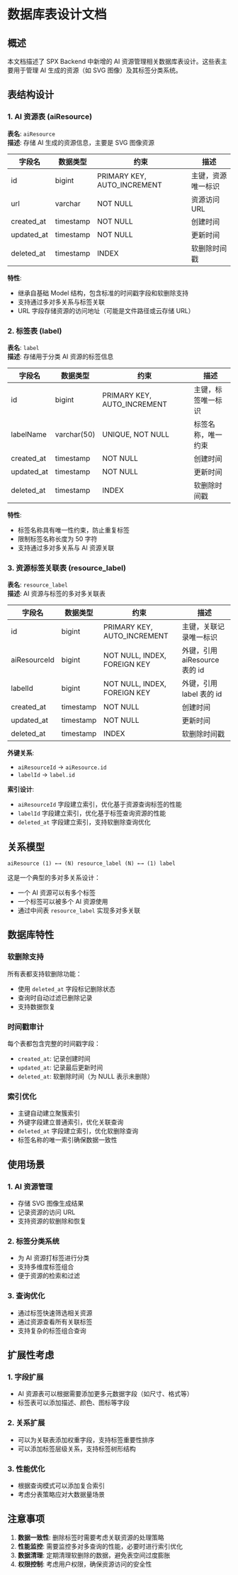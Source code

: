 # 数据库表设计文档

## 概述

本文档描述了 SPX Backend 中新增的 AI 资源管理相关数据库表设计。这些表主要用于管理 AI 生成的资源（如 SVG 图像）及其标签分类系统。

## 表结构设计

### 1. AI 资源表 (aiResource)

**表名**: `aiResource`  
**描述**: 存储 AI 生成的资源信息，主要是 SVG 图像资源

| 字段名 | 数据类型 | 约束 | 描述 |
|--------|----------|------|------|
| id | bigint | PRIMARY KEY, AUTO_INCREMENT | 主键，资源唯一标识 |
| url | varchar | NOT NULL | 资源访问 URL |
| created_at | timestamp | NOT NULL | 创建时间 |
| updated_at | timestamp | NOT NULL | 更新时间 |
| deleted_at | timestamp | INDEX | 软删除时间戳 |

**特性**:
- 继承自基础 Model 结构，包含标准的时间戳字段和软删除支持
- 支持通过多对多关系与标签关联
- URL 字段存储资源的访问地址（可能是文件路径或云存储 URL）

### 2. 标签表 (label)

**表名**: `label`  
**描述**: 存储用于分类 AI 资源的标签信息

| 字段名 | 数据类型 | 约束 | 描述 |
|--------|----------|------|------|
| id | bigint | PRIMARY KEY, AUTO_INCREMENT | 主键，标签唯一标识 |
| labelName | varchar(50) | UNIQUE, NOT NULL | 标签名称，唯一约束 |
| created_at | timestamp | NOT NULL | 创建时间 |
| updated_at | timestamp | NOT NULL | 更新时间 |
| deleted_at | timestamp | INDEX | 软删除时间戳 |

**特性**:
- 标签名称具有唯一性约束，防止重复标签
- 限制标签名称长度为 50 字符
- 支持通过多对多关系与 AI 资源关联

### 3. 资源标签关联表 (resource_label)

**表名**: `resource_label`  
**描述**: AI 资源与标签的多对多关联表

| 字段名 | 数据类型 | 约束 | 描述 |
|--------|----------|------|------|
| id | bigint | PRIMARY KEY, AUTO_INCREMENT | 主键，关联记录唯一标识 |
| aiResourceId | bigint | NOT NULL, INDEX, FOREIGN KEY | 外键，引用 aiResource 表的 id |
| labelId | bigint | NOT NULL, INDEX, FOREIGN KEY | 外键，引用 label 表的 id |
| created_at | timestamp | NOT NULL | 创建时间 |
| updated_at | timestamp | NOT NULL | 更新时间 |
| deleted_at | timestamp | INDEX | 软删除时间戳 |

**外键关系**:
- `aiResourceId` → `aiResource.id`
- `labelId` → `label.id`

**索引设计**:
- `aiResourceId` 字段建立索引，优化基于资源查询标签的性能
- `labelId` 字段建立索引，优化基于标签查询资源的性能
- `deleted_at` 字段建立索引，支持软删除查询优化

## 关系模型

```
aiResource (1) ←→ (N) resource_label (N) ←→ (1) label
```

这是一个典型的多对多关系设计：
- 一个 AI 资源可以有多个标签
- 一个标签可以被多个 AI 资源使用
- 通过中间表 `resource_label` 实现多对多关联

## 数据库特性

### 软删除支持
所有表都支持软删除功能：
- 使用 `deleted_at` 字段标记删除状态
- 查询时自动过滤已删除记录
- 支持数据恢复

### 时间戳审计
每个表都包含完整的时间戳字段：
- `created_at`: 记录创建时间
- `updated_at`: 记录最后更新时间
- `deleted_at`: 软删除时间（为 NULL 表示未删除）

### 索引优化
- 主键自动建立聚簇索引
- 外键字段建立普通索引，优化关联查询
- `deleted_at` 字段建立索引，优化软删除查询
- 标签名称的唯一索引确保数据一致性

## 使用场景

### 1. AI 资源管理
- 存储 SVG 图像生成结果
- 记录资源的访问 URL
- 支持资源的软删除和恢复

### 2. 标签分类系统
- 为 AI 资源打标签进行分类
- 支持多维度标签组合
- 便于资源的检索和过滤

### 3. 查询优化
- 通过标签快速筛选相关资源
- 通过资源查看所有关联标签
- 支持复杂的标签组合查询

## 扩展性考虑

### 1. 字段扩展
- AI 资源表可以根据需要添加更多元数据字段（如尺寸、格式等）
- 标签表可以添加描述、颜色、图标等字段

### 2. 关系扩展
- 可以为关联表添加权重字段，支持标签重要性排序
- 可以添加标签层级关系，支持标签树形结构

### 3. 性能优化
- 根据查询模式可以添加复合索引
- 考虑分表策略应对大数据量场景

## 注意事项

1. **数据一致性**: 删除标签时需要考虑关联资源的处理策略
2. **性能监控**: 需要监控多对多查询的性能，必要时进行索引优化
3. **数据清理**: 定期清理软删除的数据，避免表空间过度膨胀
4. **权限控制**: 考虑用户权限，确保资源访问的安全性